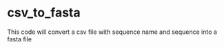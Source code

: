 # csv_to_fasta
 This code will convert a csv file with sequence name and sequence into a fasta file
